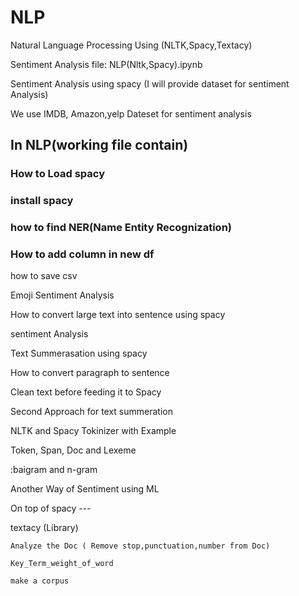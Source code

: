 # NLP
Natural Language Processing Using (NLTK,Spacy,Textacy)

Sentiment Analysis file: NLP(Nltk,Spacy).ipynb

Sentiment Analysis using spacy (I will provide dataset for sentiment Analysis)

We use IMDB, Amazon,yelp Dateset for sentiment analysis



## In NLP(working file contain)

### How to Load spacy

### install spacy

### how to find NER(Name Entity Recognization)

### How to add column in new df

how to save csv

Emoji Sentiment Analysis

How to convert large text into sentence using spacy

sentiment Analysis

Text Summerasation using spacy

How to convert paragraph to sentence

Clean text before feeding it to Spacy

Second Approach for text summeration

NLTK and Spacy Tokinizer with Example

Token, Span, Doc and Lexeme

:baigram and n-gram

Another Way of Sentiment using ML


On top of spacy ---

textacy (Library)

	Analyze the Doc ( Remove stop,punctuation,number from Doc)
	
	Key_Term_weight_of_word
	
	make a corpus
